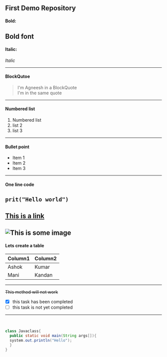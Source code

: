 ## First Demo Repository

#### Bold:
**Bold font**
---
#### Italic:
*Italic* <hr>

#### BlockQutoe
> I'm Agneesh in a BlockQuote <br>
> I'm in the same quote <br>
---
#### Numbered list
1. Numbered list
2. list 2
3. list 3
---
#### Bullet point
- Item 1
- Item 2
- Item 3
---
#### One line code
`prit("Hello world")`
---
[ This is a link ]()
---
![ This is some image ](https://images.unsplash.com/photo-1707730318002-6fbd8ecd6b77?q=80&w=1470&auto=format&fit=crop&ixlib=rb-4.0.3&ixid=M3wxMjA3fDB8MHxwaG90by1wYWdlfHx8fGVufDB8fHx8fA%3D%3D)
---

#### Lets create a table
| Column1 | Column2 |
|------   |-------  |
| Ashok   | Kumar   |
| Mani    | Kandan  |
<hr>

~~This method will not work~~
- [x] this task has been completed
- [ ] this task is not yet completed
<hr><br>

```java
class Javaclass{
  public static void main(String args[]){
  system.out.println("Hello");
  }
}
```
